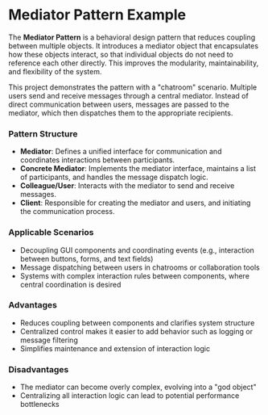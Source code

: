 # Mediator Pattern Example

The **Mediator Pattern** is a behavioral design pattern that reduces coupling between multiple objects. It introduces a mediator object that encapsulates how these objects interact, so that individual objects do not need to reference each other directly. This improves the modularity, maintainability, and flexibility of the system.

This project demonstrates the pattern with a "chatroom" scenario. Multiple users send and receive messages through a central mediator. Instead of direct communication between users, messages are passed to the mediator, which then dispatches them to the appropriate recipients.

### Pattern Structure

- **Mediator**: Defines a unified interface for communication and coordinates interactions between participants.
- **Concrete Mediator**: Implements the mediator interface, maintains a list of participants, and handles the message dispatch logic.
- **Colleague/User**: Interacts with the mediator to send and receive messages.
- **Client**: Responsible for creating the mediator and users, and initiating the communication process.

### Applicable Scenarios

- Decoupling GUI components and coordinating events (e.g., interaction between buttons, forms, and text fields)
- Message dispatching between users in chatrooms or collaboration tools
- Systems with complex interaction rules between components, where central coordination is desired

### Advantages

- Reduces coupling between components and clarifies system structure
- Centralized control makes it easier to add behavior such as logging or message filtering
- Simplifies maintenance and extension of interaction logic

### Disadvantages

- The mediator can become overly complex, evolving into a "god object"
- Centralizing all interaction logic can lead to potential performance bottlenecks
